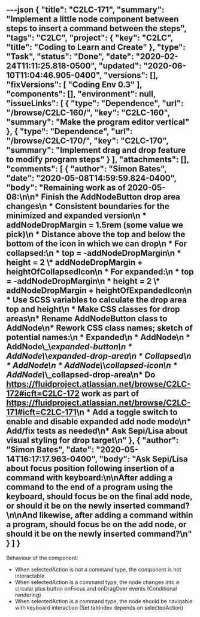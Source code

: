 ---json
{
  "title": "C2LC-171",
  "summary": "Implement a little node component between steps to insert a command between the steps",
  "tags": "C2LC",
  "project": {
    "key": "C2LC",
    "title": "Coding to Learn and Create"
  },
  "type": "Task",
  "status": "Done",
  "date": "2020-02-24T11:11:25.818-0500",
  "updated": "2020-06-10T11:04:46.905-0400",
  "versions": [],
  "fixVersions": [
    "Coding Env 0.3"
  ],
  "components": [],
  "environment": null,
  "issueLinks": [
    {
      "type": "Dependence",
      "url": "/browse/C2LC-160/",
      "key": "C2LC-160",
      "summary": "Make the program editor vertical"
    },
    {
      "type": "Dependence",
      "url": "/browse/C2LC-170/",
      "key": "C2LC-170",
      "summary": "Implement drag and drop feature to modify program steps"
    }
  ],
  "attachments": [],
  "comments": [
    {
      "author": "Simon Bates",
      "date": "2020-05-08T14:59:59.824-0400",
      "body": "Remaining work as of 2020-05-08:\n\n* Finish the AddNodeButton drop area changes\n  * Consistent boundaries for the minimized and expanded version\n    * addNodeDropMargin = 1.5rem (some value we pick)\n      * Distance above the top and below the bottom of the icon in which we can drop\n    * For collapsed:\n      * top = -addNodeDropMargin\n      * height = 2 \\* addNodeDropMargin + heightOfCollapsedIcon\n    * For expanded:\n      * top = -addNodeDropMargin\n      * height = 2 \\* addNodeDropMargin + heightOfExpandedIcon\n    * Use SCSS variables to calculate the drop area top and height\n  * Make CSS classes for drop areas\n* Rename AddNodeButton class to AddNode\n* Rework CSS class names; sketch of potential names:\n  * Expanded\n    * AddNode\n      * AddNode\\_\\_expanded-button\n      * AddNode\\_\\_expanded-drop-area\n  * Collapsed\n    * AddNode\n      * AddNode\\_\\_collapsed-icon\n      * AddNode\\_\\_collapsed-drop-area\n* Do <https://fluidproject.atlassian.net/browse/C2LC-172#icft=C2LC-172> work as part of <https://fluidproject.atlassian.net/browse/C2LC-171#icft=C2LC-171>\n  * Add a toggle switch to enable and disable expanded add node mode\n* Add/fix tests as needed\n* Ask Sepi/Lisa about visual styling for drop target\n"
    },
    {
      "author": "Simon Bates",
      "date": "2020-05-14T16:17:17.963-0400",
      "body": "Ask Sepi/Lisa about focus position following insertion of a command with keyboard:\n\nAfter adding a command to the end of a program using the keyboard, should focus be on the final add node, or should it be on the newly inserted command?\n\nAnd likewise, after adding a command within a program, should focus be on the add node, or should it be on the newly inserted command?\n"
    }
  ]
}
---
Behaviour of the component:

* When selectedAction is not a command type, the component is not interactable&#x20;
* When selectedAction is a command type, the node changes into a circular plus button onFocus and onDragOver events (Conditional rendering)
* When selectedAction is a command type, the node should be navigable with keyboard interaction (Set tabIndex depends on selectedAction)

        